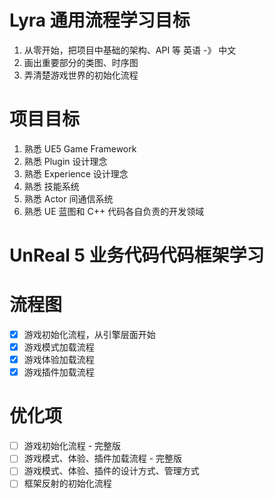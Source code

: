 # Lyra 通用流程学习目标
1. 从零开始，把项目中基础的架构、API 等 英语 -》 中文
2. 画出重要部分的类图、时序图
3. 弄清楚游戏世界的初始化流程

# 项目目标
1. 熟悉 UE5 Game Framework
2. 熟悉 Plugin 设计理念
3. 熟悉 Experience 设计理念
4. 熟悉 技能系统
5. 熟悉 Actor 间通信系统
6. 熟悉 UE 蓝图和 C++ 代码各自负责的开发领域

# UnReal 5 业务代码代码框架学习

# 流程图
- [x] 游戏初始化流程，从引擎层面开始
- [x] 游戏模式加载流程
- [x] 游戏体验加载流程
- [x] 游戏插件加载流程

# 优化项
- [ ] 游戏初始化流程 - 完整版
- [ ] 游戏模式、体验、插件加载流程 - 完整版
- [ ] 游戏模式、体验、插件的设计方式、管理方式
- [ ] 框架反射的初始化流程
